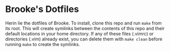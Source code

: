 # Brooke's Dotfiles

Herin lie the dotfiles of Brooke. To install, clone this repo and run `make`
from its root. This will create symlinks between the contents of this repo
and their default locations in your home directory. If any of these files
(.vimrc) or directories (.vim) already exist, you can delete them with
`make clean` before running `make` to create the symlinks.
